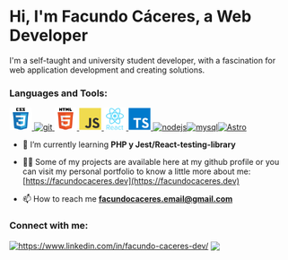 <h1 align="left">Hi, I'm Facundo Cáceres, a Web Developer</h1>


<p align="left">I'm a self-taught and university student developer, with a fascination for web application development and creating solutions.<p>

<h3 align="left">Languages and Tools:</h3>
<p align="left"> <a href="https://www.w3schools.com/css/" target="_blank" rel="noreferrer"> <img src="https://raw.githubusercontent.com/devicons/devicon/master/icons/css3/css3-original-wordmark.svg" alt="css3" width="40" height="40"/> </a> <a href="https://git-scm.com/" target="_blank" rel="noreferrer"> <img src="https://www.vectorlogo.zone/logos/git-scm/git-scm-icon.svg" alt="git" width="40" height="40"/> </a> <a href="https://www.w3.org/html/" target="_blank" rel="noreferrer"> <img src="https://raw.githubusercontent.com/devicons/devicon/master/icons/html5/html5-original-wordmark.svg" alt="html5" width="40" height="40"/> </a> <a href="https://developer.mozilla.org/en-US/docs/Web/JavaScript" target="_blank" rel="noreferrer"> <img src="https://raw.githubusercontent.com/devicons/devicon/master/icons/javascript/javascript-original.svg" alt="javascript" width="40" height="40"/> </a> <a href="https://reactjs.org/" target="_blank" rel="noreferrer"> <img src="https://raw.githubusercontent.com/devicons/devicon/master/icons/react/react-original-wordmark.svg" alt="react" width="40" height="40"/> </a> <a href="https://www.typescriptlang.org/" target="_blank" rel="noreferrer"> <img src="https://raw.githubusercontent.com/devicons/devicon/master/icons/typescript/typescript-original.svg" alt="typescript" width="40" height="40"/> </a><a href='https://nodejs.org/en/about' target="_blank" rel="noreferrer"> <img src="https://icongr.am/devicon/nodejs-original-wordmark.svg?size=128&color=currentColor" alt="nodejs" width="40" height="40"/></a><a href='https://www.mysql.com' target='_blank' rel='noreferrer'><img src='https://icongr.am/devicon/mysql-plain-wordmark.svg?size=53&color=2585c1' alt='mysql' width="40" height="40" /></a><a href='https://astro.build' target='_blank' rel='noreferrer'><img src='https://astro.build/assets/press/astro-logo-dark.svg' alt='Astro' width="40" height="40" /></a> </p>

- 🌱 I’m currently learning **PHP y Jest/React-testing-library**

- 👨‍💻 Some of my projects are available here at my github profile or you can visit my personal portfolio to know a little more about me: [https://facundocaceres.dev](https://facundocaceres.dev)

- 📫 How to reach me **facundocaceres.email@gmail.com**

<h3 align="left">Connect with me:</h3>
<p align="left">
<a href="https://linkedin.com/in/https://www.linkedin.com/in/facundo-caceres-dev/" target="blank"><img align="center" src="https://raw.githubusercontent.com/rahuldkjain/github-profile-readme-generator/master/src/images/icons/Social/linked-in-alt.svg" alt="https://www.linkedin.com/in/facundo-caceres-dev/" height="30" width="40" /></a>
<a href="https://twitter.com/FCaceres15" target="blank"> <img align="center"  src="https://icongr.am/devicon/twitter-original.svg?size=33&color=currentColor" /> </a>
</p>
